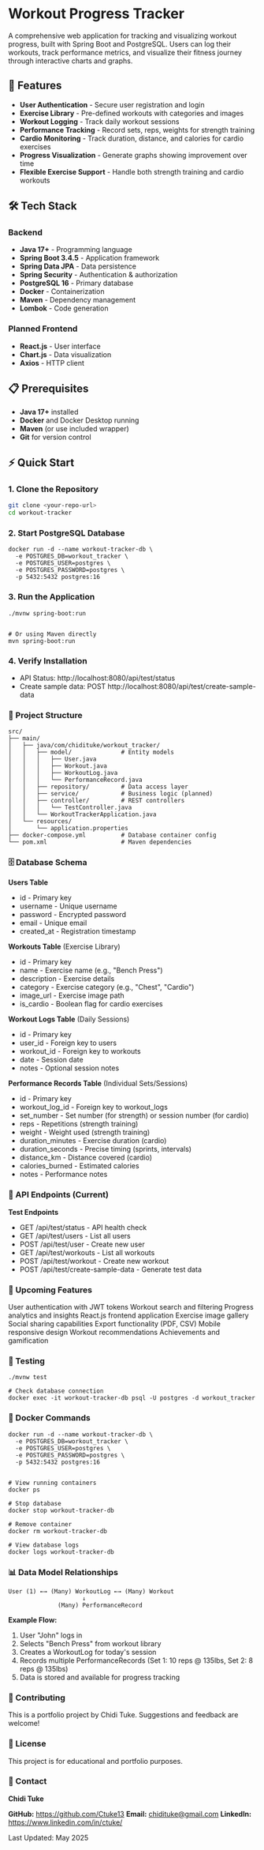 # Workout Progress Tracker

A comprehensive web application for tracking and visualizing workout progress, built with Spring Boot and PostgreSQL. Users can log their workouts, track performance metrics, and visualize their fitness journey through interactive charts and graphs.

## 🚀 Features

- **User Authentication** - Secure user registration and login
- **Exercise Library** - Pre-defined workouts with categories and images
- **Workout Logging** - Track daily workout sessions
- **Performance Tracking** - Record sets, reps, weights for strength training
- **Cardio Monitoring** - Track duration, distance, and calories for cardio exercises
- **Progress Visualization** - Generate graphs showing improvement over time
- **Flexible Exercise Support** - Handle both strength training and cardio workouts

## 🛠️ Tech Stack

### Backend
- **Java 17+** - Programming language
- **Spring Boot 3.4.5** - Application framework
- **Spring Data JPA** - Data persistence
- **Spring Security** - Authentication & authorization
- **PostgreSQL 16** - Primary database
- **Docker** - Containerization
- **Maven** - Dependency management
- **Lombok** - Code generation

### Planned Frontend
- **React.js** - User interface
- **Chart.js** - Data visualization
- **Axios** - HTTP client

## 📋 Prerequisites

- **Java 17+** installed
- **Docker** and Docker Desktop running
- **Maven** (or use included wrapper)
- **Git** for version control

## ⚡ Quick Start

### 1. Clone the Repository
```bash
git clone <your-repo-url>
cd workout-tracker
```

### 2. Start PostgreSQL Database
```bash# Start PostgreSQL container
docker run -d --name workout-tracker-db \
  -e POSTGRES_DB=workout_tracker \
  -e POSTGRES_USER=postgres \
  -e POSTGRES_PASSWORD=postgres \
  -p 5432:5432 postgres:16
 ```

### 3. Run the Application
```bash# Using Maven wrapper (recommended)
./mvnw spring-boot:run


# Or using Maven directly
mvn spring-boot:run
```

### 4. Verify Installation

- API Status: http://localhost:8080/api/test/status
- Create sample data: POST http://localhost:8080/api/test/create-sample-data

### 📁 Project Structure

```
src/
├── main/
│   ├── java/com/chidituke/workout_tracker/
│   │   ├── model/              # Entity models
│   │   │   ├── User.java
│   │   │   ├── Workout.java
│   │   │   ├── WorkoutLog.java
│   │   │   └── PerformanceRecord.java
│   │   ├── repository/         # Data access layer
│   │   ├── service/            # Business logic (planned)
│   │   ├── controller/         # REST controllers
│   │   │   └── TestController.java
│   │   └── WorkoutTrackerApplication.java
│   └── resources/
│       └── application.properties
├── docker-compose.yml          # Database container config
└── pom.xml                     # Maven dependencies
```

### 🗄️ Database Schema
**Users Table**
- id - Primary key
- username - Unique username
- password - Encrypted password
- email - Unique email
- created_at - Registration timestamp

**Workouts Table** (Exercise Library)
- id - Primary key
- name - Exercise name (e.g., "Bench Press")
- description - Exercise details
- category - Exercise category (e.g., "Chest", "Cardio")
- image_url - Exercise image path
- is_cardio - Boolean flag for cardio exercises

**Workout Logs Table** (Daily Sessions)
- id - Primary key
- user_id - Foreign key to users
- workout_id - Foreign key to workouts
- date - Session date
- notes - Optional session notes

**Performance Records Table** (Individual Sets/Sessions)
- id - Primary key
- workout_log_id - Foreign key to workout_logs
- set_number - Set number (for strength) or session number (for cardio)
- reps - Repetitions (strength training)
- weight - Weight used (strength training)
- duration_minutes - Exercise duration (cardio)
- duration_seconds - Precise timing (sprints, intervals)
- distance_km - Distance covered (cardio)
- calories_burned - Estimated calories
- notes - Performance notes

### 🔌 API Endpoints (Current)
**Test Endpoints**
- GET /api/test/status - API health check
- GET /api/test/users - List all users
- POST /api/test/user - Create new user
- GET /api/test/workouts - List all workouts
- POST /api/test/workout - Create new workout
- POST /api/test/create-sample-data - Generate test data

### 🚧 Upcoming Features

 User authentication with JWT tokens
 Workout search and filtering
 Progress analytics and insights
 React.js frontend application
 Exercise image gallery
 Social sharing capabilities
 Export functionality (PDF, CSV)
 Mobile responsive design
 Workout recommendations
 Achievements and gamification

### 🧪 Testing
```bash# Run all tests
./mvnw test

# Check database connection
docker exec -it workout-tracker-db psql -U postgres -d workout_tracker
```

### 🐳 Docker Commands
```bash# Start database
docker run -d --name workout-tracker-db \
  -e POSTGRES_DB=workout_tracker \
  -e POSTGRES_USER=postgres \
  -e POSTGRES_PASSWORD=postgres \
  -p 5432:5432 postgres:16


# View running containers
docker ps

# Stop database
docker stop workout-tracker-db

# Remove container
docker rm workout-tracker-db

# View database logs
docker logs workout-tracker-db
```

### 📊 Data Model Relationships
```
User (1) ←→ (Many) WorkoutLog ←→ (Many) Workout
                     ↓
              (Many) PerformanceRecord
```

**Example Flow:**

1. User "John" logs in
2. Selects "Bench Press" from workout library
3. Creates a WorkoutLog for today's session
4. Records multiple PerformanceRecords (Set 1: 10 reps @ 135lbs, Set 2: 8 reps @ 135lbs)
5. Data is stored and available for progress tracking

### 🤝 Contributing
This is a portfolio project by Chidi Tuke. Suggestions and feedback are welcome!

### 📝 License
This project is for educational and portfolio purposes.

### 📧 Contact
**Chidi Tuke**

**GitHub:** https://github.com/Ctuke13
**Email:** chidituke@gmail.com
**LinkedIn:** https://www.linkedin.com/in/ctuke/


Last Updated: May 2025